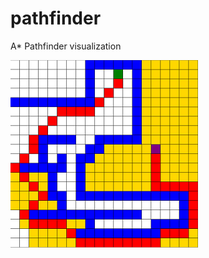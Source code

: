 # pathfinder
A* Pathfinder visualization

![pathfinder image](https://github.com/ElijahWoelbing/pathfinder/blob/master/image.png)

